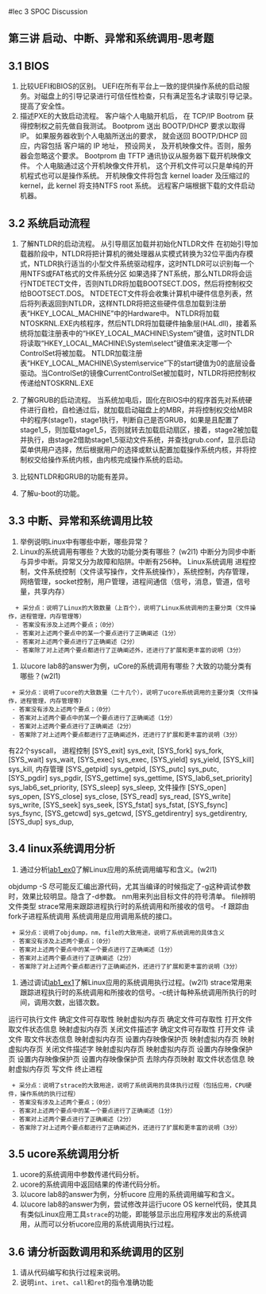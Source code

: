 #lec 3 SPOC Discussion

## 第三讲 启动、中断、异常和系统调用-思考题

## 3.1 BIOS
 1. 比较UEFI和BIOS的区别。
UEFI在所有平台上一致的提供操作系统的启动服务。对磁盘上的引导记录进行可信任性检查，只有满足签名才读取引导记录。提高了安全性。
 1. 描述PXE的大致启动流程。
客户端个人电脑开机后， 在 TCP/IP Bootrom 获得控制权之前先做自我测试。
Bootprom 送出 BOOTP/DHCP 要求以取得 IP。
如果服务器收到个人电脑所送出的要求， 就会送回 BOOTP/DHCP 回应，内容包括
客户端的 IP 地址， 预设网关， 及开机映像文件。否则，服务器会忽略这个要求。
Bootprom 由 TFTP 通讯协议从服务器下载开机映像文件。
个人电脑通过这个开机映像文件开机， 这个开机文件可以只是单纯的开机程式也可以是操作系统。
开机映像文件将包含 kernel loader 及压缩过的 kernel，此 kernel 将支持NTFS root
系统。
远程客户端根据下载的文件启动机器。


## 3.2 系统启动流程
 1. 了解NTLDR的启动流程。
从引导扇区加载并初始化NTLDR文件
在初始引导加载器阶段中，NTLDR将把计算机的微处理器从实模式转换为32位平面内存模式，NTLDR执行适当的小型文件系统驱动程序，这时NTLDR可以识别每一个用NTFS或FAT格式的文件系统分区
如果选择了NT系统，那么NTLDR将会运行NTDETECT文件，否则NTLDR将加载BOOTSECT.DOS，然后将控制权交给BOOTSECT.DOS。
NTDETECT文件将会收集计算机中硬件信息列表，然后将列表返回到NTLDR，这样NTLDR将把这些硬件信息加载到注册表“HKEY_LOCAL_MACHINE”中的Hardware中。
NTLDR将加载NTOSKRNL.EXE内核程序，然后NTLDR将加载硬件抽象层(HAL.dll)，接着系统将加载注册表中的“HKEY_LOCAL_MACHINE\System”键值，这时NTLDR将读取“HKEY_LOCAL_MACHINE\System\select”键值来决定哪一个ControlSet将被加载。
NTLDR加载注册表“HKEY_LOCAL_MACHINE\System\service”下的start键值为0的底层设备驱动。当ControlSet的镜像CurrentControlSet被加载时，NTLDR将把控制权传递给NTOSKRNL.EXE

 1. 了解GRUB的启动流程。
当系统加电后，固化在BIOS中的程序首先对系统硬件进行自检，自检通过后，就加载启动磁盘上的MBR，并将控制权交给MBR中的程序(stage1)，stage1执行，判断自己是否GRUB，如果是且配置了stage1_5，则加载stage1_5，否则就转去加载启动扇区，接着，stage2被加载并执行，由stage2借助stage1_5驱动文件系统，并查找grub.conf，显示启动菜单供用户选择，然后根据用户的选择或默认配置加载操作系统内核，并将控制权交给操作系统内核，由内核完成操作系统的启动。

 1. 比较NTLDR和GRUB的功能有差异。

 1. 了解u-boot的功能。

## 3.3 中断、异常和系统调用比较
 1. 举例说明Linux中有哪些中断，哪些异常？
 1. Linux的系统调用有哪些？大致的功能分类有哪些？  (w2l1)
中断分为同步中断与异步中断。异常又分为故障和陷阱。中断有256种。
Linux系统调用
进程控制，文件系统控制（文件读写操作，文件系统操作），系统控制，内存管理，网络管理，socket控制，用户管理，进程间通信（信号，消息，管道，信号量，共享内存）

```
  + 采分点：说明了Linux的大致数量（上百个），说明了Linux系统调用的主要分类（文件操作，进程管理，内存管理等）
  - 答案没有涉及上述两个要点；（0分）
  - 答案对上述两个要点中的某一个要点进行了正确阐述（1分）
  - 答案对上述两个要点进行了正确阐述（2分）
  - 答案除了对上述两个要点都进行了正确阐述外，还进行了扩展和更丰富的说明（3分）
```

 
 1. 以ucore lab8的answer为例，uCore的系统调用有哪些？大致的功能分类有哪些？(w2l1)
 
 ```
  + 采分点：说明了ucore的大致数量（二十几个），说明了ucore系统调用的主要分类（文件操作，进程管理，内存管理等）
  - 答案没有涉及上述两个要点；（0分）
  - 答案对上述两个要点中的某一个要点进行了正确阐述（1分）
  - 答案对上述两个要点进行了正确阐述（2分）
  - 答案除了对上述两个要点都进行了正确阐述外，还进行了扩展和更丰富的说明（3分）
 ```
有22个syscall， 
进程控制
    [SYS_exit]              sys_exit,
    [SYS_fork]              sys_fork,
    [SYS_wait]              sys_wait,
    [SYS_exec]              sys_exec,
    [SYS_yield]             sys_yield,
    [SYS_kill]              sys_kill,
内存管理
    [SYS_getpid]            sys_getpid,
    [SYS_putc]              sys_putc,
    [SYS_pgdir]             sys_pgdir,
    [SYS_gettime]           sys_gettime,
    [SYS_lab6_set_priority] sys_lab6_set_priority,
    [SYS_sleep]             sys_sleep,
文件操作
    [SYS_open]              sys_open,
    [SYS_close]             sys_close,
    [SYS_read]              sys_read,
    [SYS_write]             sys_write,
    [SYS_seek]              sys_seek,
    [SYS_fstat]             sys_fstat,
    [SYS_fsync]             sys_fsync,
    [SYS_getcwd]            sys_getcwd,
    [SYS_getdirentry]       sys_getdirentry,
    [SYS_dup]               sys_dup,

 
## 3.4 linux系统调用分析
 1. 通过分析[lab1_ex0](https://github.com/chyyuu/ucore_lab/blob/master/related_info/lab1/lab1-ex0.md)了解Linux应用的系统调用编写和含义。(w2l1)

objdump -S 尽可能反汇编出源代码，尤其当编译的时候指定了-g这种调试参数时，效果比较明显。隐含了-d参数。 
nm用来列出目标文件的符号清单。
file辨明文件类型
strace常用来跟踪进程执行时的系统调用和所接收的信号。 -f 跟踪由fork子进程系统调用
系统调用是应用调用系统的接口。

 ```
  + 采分点：说明了objdump，nm，file的大致用途，说明了系统调用的具体含义
  - 答案没有涉及上述两个要点；（0分）
  - 答案对上述两个要点中的某一个要点进行了正确阐述（1分）
  - 答案对上述两个要点进行了正确阐述（2分）
  - 答案除了对上述两个要点都进行了正确阐述外，还进行了扩展和更丰富的说明（3分）
 
 ```
 
 1. 通过调试[lab1_ex1](https://github.com/chyyuu/ucore_lab/blob/master/related_info/lab1/lab1-ex1.md)了解Linux应用的系统调用执行过程。(w2l1)
strace常用来跟踪进程执行时的系统调用和所接收的信号。-c统计每种系统调用所执行的时间，调用次数，出错次数。

运行可执行文件
确定文件可存取性
映射虚拟内存页
确定文件可存取性
打开文件
取文件状态信息
映射虚拟内存页
关闭文件描述字
确定文件可存取性
打开文件
读文件
取文件状态信息
映射虚拟内存页
设置内存映像保护页
映射虚拟内存页
映射虚拟内存页
关闭文件描述字
映射虚拟内存页
映射虚拟内存页
设置内存映像保护页
设置内存映像保护页
设置内存映像保护页
去除内存页映射
取文件状态信息
映射虚拟内存页
写文件
终止进程

 ```
  + 采分点：说明了strace的大致用途，说明了系统调用的具体执行过程（包括应用，CPU硬件，操作系统的执行过程）
  - 答案没有涉及上述两个要点；（0分）
  - 答案对上述两个要点中的某一个要点进行了正确阐述（1分）
  - 答案对上述两个要点进行了正确阐述（2分）
  - 答案除了对上述两个要点都进行了正确阐述外，还进行了扩展和更丰富的说明（3分）
 ```
 
## 3.5 ucore系统调用分析
 1. ucore的系统调用中参数传递代码分析。
 1. ucore的系统调用中返回结果的传递代码分析。
 1. 以ucore lab8的answer为例，分析ucore 应用的系统调用编写和含义。
 1. 以ucore lab8的answer为例，尝试修改并运行ucore OS kernel代码，使其具有类似Linux应用工具`strace`的功能，即能够显示出应用程序发出的系统调用，从而可以分析ucore应用的系统调用执行过程。
 
## 3.6 请分析函数调用和系统调用的区别
 1. 请从代码编写和执行过程来说明。
   1. 说明`int`、`iret`、`call`和`ret`的指令准确功能
 
